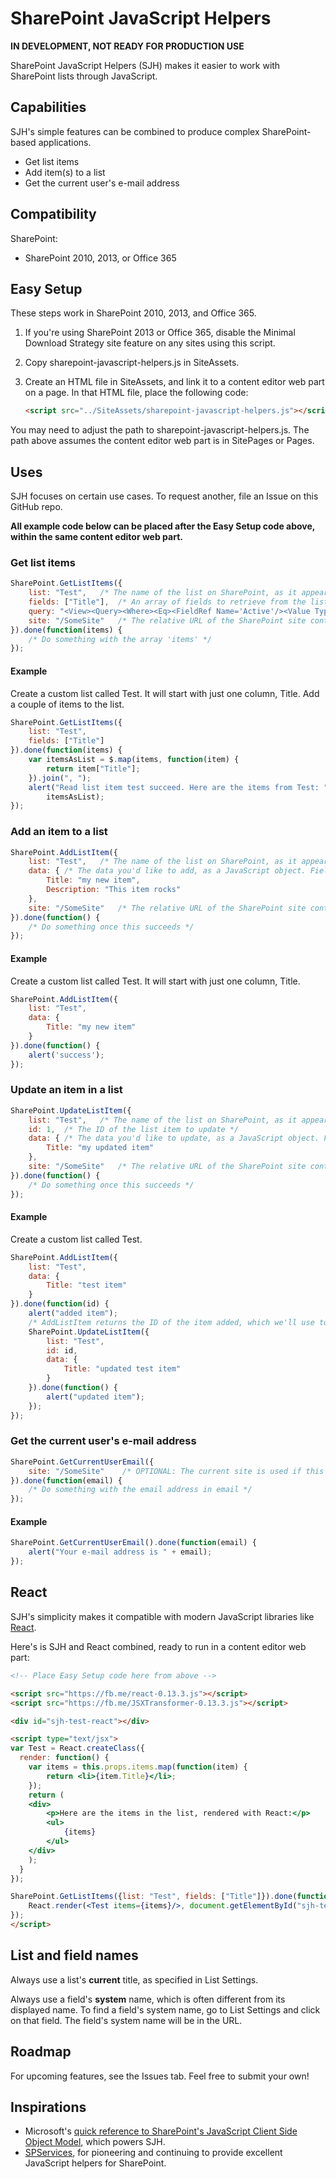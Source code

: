# SharePoint JavaScript Helpers

**IN DEVELOPMENT, NOT READY FOR PRODUCTION USE**

SharePoint JavaScript Helpers (SJH) makes it easier to work with SharePoint lists through JavaScript.

## Capabilities

SJH's simple features can be combined to produce complex SharePoint-based applications.

- Get list items
- Add item(s) to a list
- Get the current user's e-mail address

## Compatibility

SharePoint:

- SharePoint 2010, 2013, or Office 365

## Easy Setup

These steps work in SharePoint 2010, 2013, and Office 365.

1. If you're using SharePoint 2013 or Office 365, disable the Minimal Download Strategy site feature on any sites using this script.

2. Copy sharepoint-javascript-helpers.js in SiteAssets.

3. Create an HTML file in SiteAssets, and link it to a content editor web part on a page. In that HTML file, place the following code:
	```html
	<script src="../SiteAssets/sharepoint-javascript-helpers.js"></script>
	```
You may need to adjust the path to sharepoint-javascript-helpers.js. The path above assumes the content editor web part is in SitePages or Pages.

## Uses

SJH focuses on certain use cases. To request another, file an Issue on this GitHub repo.

**All example code below can be placed after the Easy Setup code above, within the same content editor web part.**

### Get list items

```javascript
SharePoint.GetListItems({
    list: "Test",	/* The name of the list on SharePoint, as it appears in the list URL. */
    fields: ["Title"],	/* An array of fields to retrieve from the list. */
    query: "<View><Query><Where><Eq><FieldRef Name='Active'/><Value Type='Boolean'>1</Value></Eq></Where></Query></View>",	 	/* OPTIONAL: A query to filter, sort, or limit the list items returned. It is written in CAML, Microsoft's preferred method for querying SharePoint lists. Leave this out to return all. */
    site: "/SomeSite"	/* The relative URL of the SharePoint site containing the list. Leave this out to use the current site. */
}).done(function(items) {
    /* Do something with the array 'items' */
});
```

#### Example

Create a custom list called Test. It will start with just one column, Title. Add a couple of items to the list.

```javascript
SharePoint.GetListItems({
    list: "Test",
    fields: ["Title"]
}).done(function(items) {
    var itemsAsList = $.map(items, function(item) {
        return item["Title"];
    }).join(", ");
    alert("Read list item test succeed. Here are the items from Test: " +
        itemsAsList);
});
```
### Add an item to a list

```javascript
SharePoint.AddListItem({
    list: "Test",	/* The name of the list on SharePoint, as it appears in the list URL. */
    data: {	/* The data you'd like to add, as a JavaScript object. Field names must match the system names of the fields (see section below called List and Field Names. */
        Title: "my new item",
        Description: "This item rocks"
    },
    site: "/SomeSite"	/* The relative URL of the SharePoint site containing the list. Leave this out to use the current site. */
}).done(function() {
    /* Do something once this succeeds */
});
```

#### Example

Create a custom list called Test. It will start with just one column, Title.

```javascript
SharePoint.AddListItem({
    list: "Test",
    data: {
        Title: "my new item"
    }
}).done(function() {
    alert('success');
});
```

### Update an item in a list

```javascript
SharePoint.UpdateListItem({
    list: "Test",	/* The name of the list on SharePoint, as it appears in the list URL. */
    id: 1,	/* The ID of the list item to update */
    data: {	/* The data you'd like to update, as a JavaScript object. Field names must match the system names of the fields (see section below called List and Field Names. */
        Title: "my updated item"
    },
    site: "/SomeSite"	/* The relative URL of the SharePoint site containing the list. Leave this out to use the current site. */
}).done(function() {
    /* Do something once this succeeds */
});
```

#### Example

Create a custom list called Test.

```javascript
SharePoint.AddListItem({
    list: "Test",
    data: {
        Title: "test item"
    }
}).done(function(id) {
    alert("added item");
    /* AddListItem returns the ID of the item added, which we'll use to update that item */
    SharePoint.UpdateListItem({
        list: "Test",
        id: id,	
        data: {
            Title: "updated test item"
        }
    }).done(function() {
        alert("updated item");
    });
});
```

### Get the current user's e-mail address

```javascript
SharePoint.GetCurrentUserEmail({
    site: "/SomeSite"	 /* OPTIONAL: The current site is used if this is not specified. */
}).done(function(email) {
    /* Do something with the email address in email */
});
```

#### Example

```javascript
SharePoint.GetCurrentUserEmail().done(function(email) {
    alert("Your e-mail address is " + email);
});
```

## React

SJH's simplicity makes it compatible with modern JavaScript libraries like [React](http://facebook.github.io/react/).

Here's is SJH and React combined, ready to run in a content editor web part:

```html
<!-- Place Easy Setup code here from above -->

<script src="https://fb.me/react-0.13.3.js"></script>
<script src="https://fb.me/JSXTransformer-0.13.3.js"></script>

<div id="sjh-test-react"></div>

<script type="text/jsx">
var Test = React.createClass({
  render: function() {
	var items = this.props.items.map(function(item) {
		return <li>{item.Title}</li>;
	});
	return (
	<div>
		<p>Here are the items in the list, rendered with React:</p>
		<ul>
			{items}
		</ul>
	</div>
	);
  }
});

SharePoint.GetListItems({list: "Test", fields: ["Title"]}).done(function(items) {
	React.render(<Test items={items}/>, document.getElementById("sjh-test-react"));
});
</script>
```

## List and field names

Always use a list's **current** title, as specified in List Settings.

Always use a field's **system** name, which is often different from its displayed name. To find a field's system name, go to List Settings and click on that field. The field's system name will be in the URL.

## Roadmap

For upcoming features, see the Issues tab. Feel free to submit your own!

## Inspirations

- Microsoft's [quick reference to SharePoint's JavaScript Client Side Object Model](https://msdn.microsoft.com/en-us/library/office/jj163201.aspx), which powers SJH.
- [SPServices](https://spservices.codeplex.com/), for pioneering and continuing to provide excellent JavaScript helpers for SharePoint.

